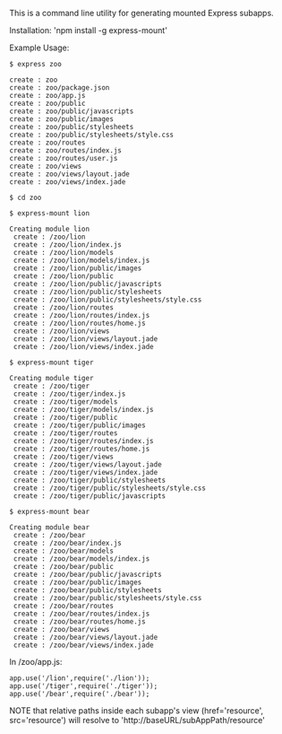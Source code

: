 This is a command line utility for generating mounted Express subapps.  

Installation: 'npm install -g express-mount'

Example Usage: 

    $ express zoo

    create : zoo
    create : zoo/package.json
    create : zoo/app.js
    create : zoo/public
    create : zoo/public/javascripts
    create : zoo/public/images
    create : zoo/public/stylesheets
    create : zoo/public/stylesheets/style.css
    create : zoo/routes
    create : zoo/routes/index.js
    create : zoo/routes/user.js
    create : zoo/views
    create : zoo/views/layout.jade
    create : zoo/views/index.jade

    $ cd zoo

    $ express-mount lion

    Creating module lion
     create : /zoo/lion
     create : /zoo/lion/index.js
     create : /zoo/lion/models
     create : /zoo/lion/models/index.js
     create : /zoo/lion/public/images
     create : /zoo/lion/public
     create : /zoo/lion/public/javascripts
     create : /zoo/lion/public/stylesheets
     create : /zoo/lion/public/stylesheets/style.css
     create : /zoo/lion/routes
     create : /zoo/lion/routes/index.js
     create : /zoo/lion/routes/home.js
     create : /zoo/lion/views
     create : /zoo/lion/views/layout.jade
     create : /zoo/lion/views/index.jade

    $ express-mount tiger

    Creating module tiger
     create : /zoo/tiger
     create : /zoo/tiger/index.js
     create : /zoo/tiger/models
     create : /zoo/tiger/models/index.js
     create : /zoo/tiger/public
     create : /zoo/tiger/public/images
     create : /zoo/tiger/routes
     create : /zoo/tiger/routes/index.js
     create : /zoo/tiger/routes/home.js
     create : /zoo/tiger/views
     create : /zoo/tiger/views/layout.jade
     create : /zoo/tiger/views/index.jade
     create : /zoo/tiger/public/stylesheets
     create : /zoo/tiger/public/stylesheets/style.css
     create : /zoo/tiger/public/javascripts

    $ express-mount bear

    Creating module bear
     create : /zoo/bear
     create : /zoo/bear/index.js
     create : /zoo/bear/models
     create : /zoo/bear/models/index.js
     create : /zoo/bear/public
     create : /zoo/bear/public/javascripts
     create : /zoo/bear/public/images
     create : /zoo/bear/public/stylesheets
     create : /zoo/bear/public/stylesheets/style.css
     create : /zoo/bear/routes
     create : /zoo/bear/routes/index.js
     create : /zoo/bear/routes/home.js
     create : /zoo/bear/views
     create : /zoo/bear/views/layout.jade
     create : /zoo/bear/views/index.jade


In /zoo/app.js:

    app.use('/lion',require('./lion'));
    app.use('/tiger',require('./tiger'));
    app.use('/bear',require('./bear'));

NOTE that relative paths inside each subapp's view (href='resource', src='resource') will resolve to 'http://baseURL/subAppPath/resource'